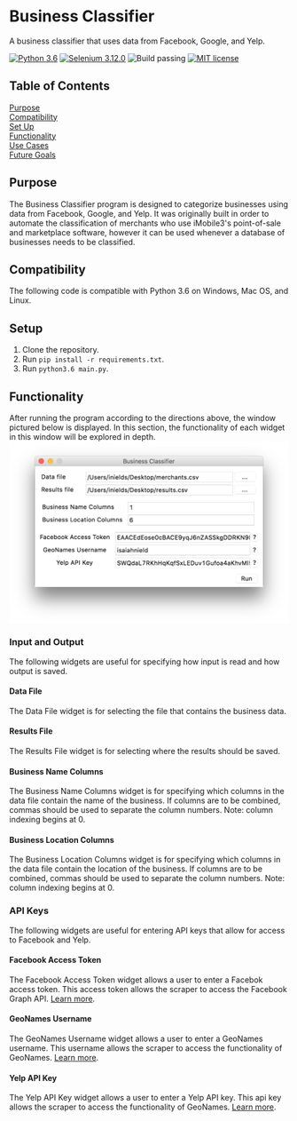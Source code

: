 # Business Classifier

A business classifier that uses data from Facebook, Google, and Yelp.

[![Python 3.6](https://img.shields.io/badge/python-3.6-blue.svg)](https://www.python.org/)
[![Selenium 3.12.0](https://img.shields.io/badge/selenium-3.12.0-yellow.svg)](https://www.seleniumhq.org/)
![Build passing](https://img.shields.io/badge/build-passing-brightgreen.svg)
[![MIT license](https://img.shields.io/badge/license-MIT-blue.svg)](https://github.com/isaiahnields/SearchQueue/blob/master/LICENSE)

## Table of Contents

[Purpose](#purpose)<br />
[Compatibility](#compatibility)<br />
[Set Up](#set-up)<br />
[Functionality](#functionality)<br />
[Use Cases](#use-cases)<br />
[Future Goals](#future-goals)<br />

## Purpose

The Business Classifier program is designed to categorize businesses using data from Facebook, Google, and Yelp. It was originally built in order to automate the classification of merchants who use iMobile3's point-of-sale and marketplace software, however it can be used whenever a database of businesses needs to be classified.

## Compatibility

The following code is compatible with Python 3.6 on Windows, Mac OS, and Linux.

## Setup

1. Clone the repository.
2. Run ```pip install -r requirements.txt```.
3. Run ```python3.6 main.py```.

## Functionality

After running the program according to the directions above, the window pictured below is displayed. In this section, the functionality of each widget in this window will be explored in depth.
<img src="https://github.com/isaiahnields/BusinessClassifier/blob/master/screenshots/filled-gui.png" align="middle" width="600">

### Input and Output

The following widgets are useful for specifying how input is read and how output is saved.

#### Data File

The Data File widget is for selecting the file that contains the business data.

#### Results File

The Results File widget is for selecting where the results should be saved.

#### Business Name Columns

The Business Name Columns widget is for specifying which columns in the data file contain the name of the business. If columns are to be combined, commas should be used to separate the column numbers. Note: column indexing begins at 0.

#### Business Location Columns

The Business Location Columns widget is for specifying which columns in the data file contain the location of the business. If columns are to be combined, commas should be used to separate the column numbers. Note: column indexing begins at 0.

### API Keys

The following widgets are useful for entering API keys that allow for access to Facebook and Yelp.

#### Facebook Access Token

The Facebook Access Token widget allows a user to enter a Facebok access token. This access token allows the scraper to access the Facebook Graph API. [Learn more](https://developers.facebook.com/docs/facebook-login/access-tokens).

#### GeoNames Username

The GeoNames Username widget allows a user to enter a GeoNames username. This username allows the scraper to access the functionality of GeoNames. [Learn more](https://www.yelp.com/developers/documentation/v3/authentication).

#### Yelp API Key

The Yelp API Key widget allows a user to enter a Yelp API key. This api key allows the scraper to access the functionality of GeoNames. [Learn more](http://www.geonames.org/login).
